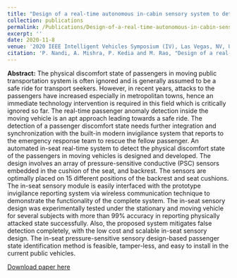 ```yaml
---
title: "Design of a real-time autonomous in-cabin sensory system to detect passenger anomaly"
collection: publications
permalink: /Publications/Design-of-a-real-time-autonomous-in-cabin-sensory-system-to-detect-passenger-anomaly
excerpt: ''
date: 2020-11-8
venue: '2020 IEEE Intelligent Vehicles Symposium (IV), Las Vegas, NV, USA, 2020'
citation: 'P. Nandi, A. Mishra, P. Kedia and M. Rao, "Design of a real-time autonomous in-cabin sensory system to detect passenger anomaly," 2020 IEEE Intelligent Vehicles Symposium (IV), Las Vegas, NV, USA, 2020, pp. 202-206, doi: 10.1109/IV47402.2020.9304666.'
---
```


**Abstract:** The physical discomfort state of passengers in moving public transportation system is often ignored and is generally assumed to be a  safe   ride for transport seekers.  However, in recent years, attacks to the passengers have increased especially in   metropolitan towns, hence an immediate technology intervention is required in this field which is critically ignored so far.  The real-time passenger anomaly detection inside the moving vehicle is an apt approach leading towards a safe ride.  The detection of a passenger discomfort state needs further integration and synchronization with the built-in modern invigilance system that reports to the emergency response team to rescue the fellow passenger. An automated in-seat real-time system to detect the physical discomfort state of the passengers in moving vehicles is designed and developed. The design involves an array of pressure-sensitive conductive (PSC) sensors embedded in the cushion of the seat, and backrest. The sensors are optimally placed on 15 different positions of the backrest and seat cushions. The in-seat sensory module is easily interfaced with the prototype invigilance reporting system via wireless communication technique to demonstrate the functionality of the complete system. The in-seat sensory design was experimentally tested under the stationary and moving vehicle for several subjects with more than 99\% accuracy in reporting physically attacked state successfully.  Also, the proposed system mitigates false detection completely, with the low cost and scalable in-seat sensory design.  The in-seat pressure-sensitive sensory design-based passenger state identification method is feasible, tamper-less, and easy to install in the current public vehicles. 


[Download paper here](https://ieeexplore.ieee.org/abstract/document/9304666)

